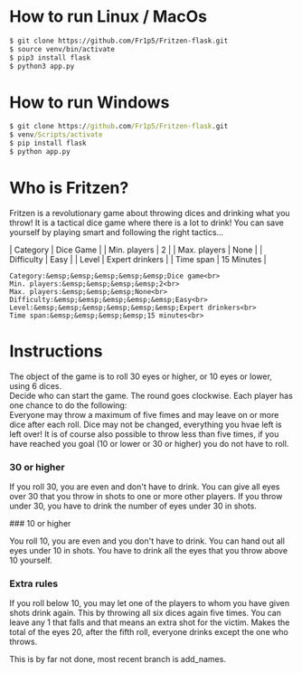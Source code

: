 # How to run Linux / MacOs
```bash
$ git clone https://github.com/Fr1p5/Fritzen-flask.git
$ source venv/bin/activate 
$ pip3 install flask 
$ python3 app.py
```

# How to run Windows
```cmd
$ git clone https://github.com/Fr1p5/Fritzen-flask.git 
$ venv/Scripts/activate 
$ pip install flask 
$ python app.py 
```

# Who is Fritzen?
<p>
    Fritzen is a revolutionary game about throwing dices and drinking what you throw! It is a tactical dice game where there is a lot to drink! 
    You can save yourself by playing smart and following the right tactics...
</p>

| Category | Dice Game |
| Min. players | 2 |
| Max. players | None |
| Difficulty | Easy |
| Level | Expert drinkers |
| Time span | 15 Minutes |

    Category:&emsp;&emsp;&emsp;&emsp;&emsp;Dice game<br>
    Min. players:&emsp;&emsp;&emsp;&emsp;2<br>
    Max. players:&emsp;&emsp;&emsp;None<br>
    Difficulty:&emsp;&emsp;&emsp;&emsp;&emsp;Easy<br>
    Level:&emsp;&emsp;&emsp;&emsp;&emsp;&emsp;Expert drinkers<br>
    Time span:&emsp;&emsp;&emsp;&emsp;15 minutes<br>


# Instructions
<p>
    The object of the game is to roll 30 eyes or higher, or 10 eyes or lower, using 6 dices.
    <br>
    Decide who can start the game. The round goes clockwise. Each player has one chance to do the following:
    <br>
    Everyone may throw a maximum of five fimes and may leave on or more dice after each roll. Dice may not be changed, everything you hvae left is left over!
    It is of course also possible to throw less than five times, if you have reached you goal (10 or lower or 30 or higher) you do not have to roll.
</p>

### 30 or higher
<p>
    If you roll 30, you are even and don't have to drink. You can give all eyes over 30 that you throw in shots to one or more other players. If you throw under
    30, you have to drink the number of eyes under 30 in shots.
</p>
### 10 or higher
<p>
    You roll 10, you are even and you don't have to drink. You can hand out all eyes under 10 in shots. You have to drink all the eyes that you throw above 10
    yourself.
</p>

### Extra rules
<p>
    If you roll below 10, you may let one of the players to whom you have given shots drink again. This by throwing all six dices again five times. You can leave 
    any 1 that falls and that means an extra shot for the victim. Makes the total of the eyes 20, after the fifth roll, everyone drinks except the one who throws.
</p>

This is by far not done, most recent branch is add_names. 
